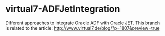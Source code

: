 # virtual7-ADFJetIntegration
Different approaches to integrate Oracle ADF with Oracle JET.
This branch is related to the article: <http://www.virtual7.de/blog/?p=1807&preview=true>
